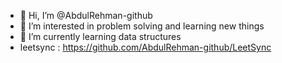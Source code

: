 - 👋 Hi, I’m @AbdulRehman-github
- 👀 I’m interested in problem solving and learning new things
- 🌱 I’m currently learning data structures
- leetsync : https://github.com/AbdulRehman-github/LeetSync


<!---
AbdulRehman-github/AbdulRehman-github is a ✨ special ✨ repository because its `README.md` (this file) appears on your GitHub profile.
You can click the Preview link to take a look at your changes.
--->
